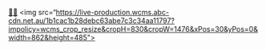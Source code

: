 <a href="ooiethink@gmail.com">😶‍🌫️</a>
<img src=“https://live-production.wcms.abc-cdn.net.au/1b1cac1b28debc63abe7c3c34aa11797?impolicy=wcms_crop_resize&cropH=830&cropW=1476&xPos=30&yPos=0&width=862&height=485">
